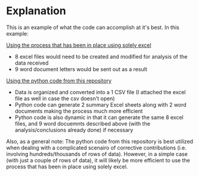 # Explanation
This is an example of what the code can accomplish at it's best. In this example:

<ins> Using the process that has been in place using solely excel <ins> 
* 8 excel files would need to be created and modified for analysis of the data received
* 9 word document letters would be sent out as a result

<ins> Using the python code from this repository <ins>
* Data is organized and converted into a 1 CSV file (I attached the excel file as well in case the csv doesn't open)
* Python code can generate 2 summary Excel sheets along with 2 word documents making the process much more efficient
* Python code is also dynamic in that it can generate the same 8 excel files, and 9 word docuemnts described above (with the analysis/conclusions already done) if necessary

Also, as a general note:
The python code from this repository is best utilized when dealing with a complicated scenairo of corrective contributions (i.e. involving hundreds/thousands of rows of data). 
However, in a simple case (with just a couple of rows of data), it will likely be more efficient to use the process that has been in place using solely excel. 
